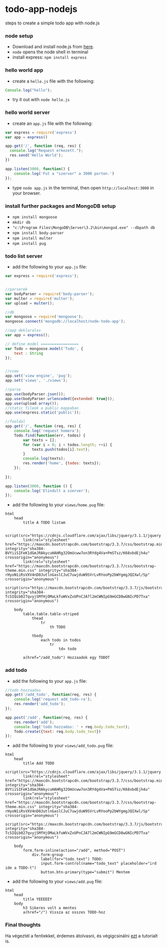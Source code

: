 # todo-app-nodejs
steps to create a simple todo app with node.js

### node setup

* Download and install node.js from [here](https://nodejs.org/en/download/).
* `node` opens the node shell in terminal
* install express: `npm install express`

### hello world app

* create a `hello.js` file with the following: 
``` javascript
Console.log("hello");
```

* try it out with `node hello.js`

### hello world server

* create an `app.js` file with the following:
``` javascript
var express = require('express')
var app = express()

app.get('/', function (req, res) {
  console.log("Request erkezett.");
  res.send('Hello World');
})

app.listen(3000, function() {
	console.log('Fut a "szerver" a 3000 porton.')
});
```

* type `node app.js` in the terminal, then open `http://localhost:3000` in your browser. 

### install further packages and MongoDB setup

* `npm install mongoose`
* `mkdir db`
* `"c:\Program Files\MongoDB\Server\3.2\bin\mongod.exe" --dbpath db`
* `npm install body-parser`
* `npm install multer`
* `npm install pug`

### todo list server

* add the following to your `app.js` file:
``` javascript
var express = require('express');


//parserek
var bodyParser = require('body-parser');
var multer = require('multer');
var upload = multer();

//db
var mongoose = require('mongoose');
mongoose.connect('mongodb://localhost/node-todo-app'); 

//app deklaralas
var app = express();

// define model =================
var Todo = mongoose.model('Todo', {
    text : String
});


//view
app.set('view engine', 'pug');
app.set('views', './views');

//parse
app.use(bodyParser.json());
app.use(bodyParser.urlencoded({extended: true}));
app.use(upload.array());
//static fileok a public mappaban
app.use(express.static('public'));

//fooldal
app.get('/', function (req, res) {
	console.log('request homera');
	Todo.find(function(err, todos) {
		var texts = [];
		for (var i = 0; i < todos.length; ++i) {
			texts.push(todos[i].text);
		}
		console.log(texts);
		res.render('home', {todos: texts});
	});
	
});

app.listen(3000, function () {
	console.log('Elindult a szerver');
});
```

* add the following to your `views/home.pug` file:
``` Jade
html
	head
		title A TODO listam
		
		script(src="https://cdnjs.cloudflare.com/ajax/libs/jquery/3.1.1/jquery.min.js")
		link(rel="stylesheet" href="https://maxcdn.bootstrapcdn.com/bootstrap/3.3.7/css/bootstrap.min.css" integrity="sha384-BVYiiSIFeK1dGmJRAkycuHAHRg32OmUcww7on3RYdg4Va+PmSTsz/K68vbdEjh4u" crossorigin="anonymous")
		link(rel="stylesheet" href="https://maxcdn.bootstrapcdn.com/bootstrap/3.3.7/css/bootstrap-theme.min.css" integrity="sha384-rHyoN1iRsVXV4nD0JutlnGaslCJuC7uwjduW9SVrLvRYooPp2bWYgmgJQIXwl/Sp" crossorigin="anonymous")
		script(src="https://maxcdn.bootstrapcdn.com/bootstrap/3.3.7/js/bootstrap.min.js" integrity="sha384-Tc5IQib027qvyjSMfHjOMaLkfuWVxZxUPnCJA7l2mCWNIpG9mGCD8wGNIcPD7Txa" crossorigin="anonymous")

	body
		table.table.table-striped
			thead
				tr
					th TODO
			
			tbody
				each todo in todos
					tr
						td= todo

		a(href="/add_todo") Hozzaadok egy TODOT
```

### add todo
* add the following to your `app.js` file:
``` javascript
//todo hozzaadas
app.get('/add_todo', function(req, res) {
	console.log('request add_todo-ra');
	res.render('add_todo');
});

app.post('/add', function(req, res) {
	res.render('add');
	console.log('todo hozzadas: ' + req.body.todo_text);
	Todo.create({text: req.body.todo_text})
});
```

* add the following to your `views/add_todo.pug` file:
``` Jade
html
    head
        title Add TODO
        script(src="https://cdnjs.cloudflare.com/ajax/libs/jquery/3.1.1/jquery.min.js")
        link(rel="stylesheet" href="https://maxcdn.bootstrapcdn.com/bootstrap/3.3.7/css/bootstrap.min.css" integrity="sha384-BVYiiSIFeK1dGmJRAkycuHAHRg32OmUcww7on3RYdg4Va+PmSTsz/K68vbdEjh4u" crossorigin="anonymous")
        link(rel="stylesheet" href="https://maxcdn.bootstrapcdn.com/bootstrap/3.3.7/css/bootstrap-theme.min.css" integrity="sha384-rHyoN1iRsVXV4nD0JutlnGaslCJuC7uwjduW9SVrLvRYooPp2bWYgmgJQIXwl/Sp" crossorigin="anonymous")
        script(src="https://maxcdn.bootstrapcdn.com/bootstrap/3.3.7/js/bootstrap.min.js" integrity="sha384-Tc5IQib027qvyjSMfHjOMaLkfuWVxZxUPnCJA7l2mCWNIpG9mGCD8wGNIcPD7Txa" crossorigin="anonymous")

    body
        form.form-inline(action="/add", method="POST")
            div.form-group
                label(for="todo_text") TODO: 
                input.form-control(name="todo_text" placeholder="ird ide a TODO-t")
                button.btn-primary(type="submit") Mentem
```

* add the following to your `views/add.pug` file:
``` Jade
html
	head
		title YEEEEEY
	body
		h3 Sikeres volt a mentes
		a(href="/") Vissza az osszes TODO-hoz
```

### Final thoughts
Ha végeztél a fentiekkel, érdemes átolvasni, és végigcsinálni [ezt](https://scotch.io/tutorials/creating-a-single-page-todo-app-with-node-and-angular) a tutorialt is.
